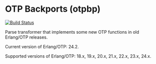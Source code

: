 OTP Backports (otpbp)
=====================
[![Build Status](https://secure.travis-ci.org/Ledest/otpbp.png)](http://travis-ci.org/Ledest/otpbp)

Parse transformer that implements some new OTP functions in old Erlang/OTP releases.

Current version of Erlang/OTP: 24.2.

Supported versions of Erlang/OTP: 18.x, 19.x, 20.x, 21.x, 22.x, 23.x, 24.x.
